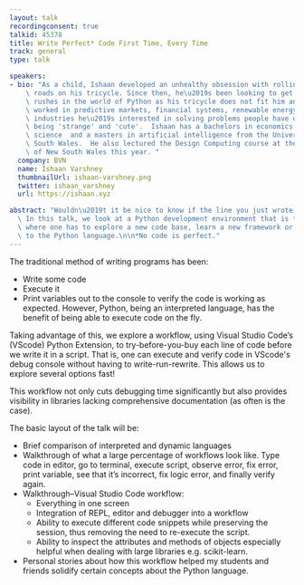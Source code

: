 ```yaml
---
layout: talk
recordingconsent: true
talkid: 45378
title: Write Perfect* Code First Time, Every Time
track: general
type: talk

speakers:
- bio: "As a child, Ishaan developed an unhealthy obsession with rolling down steep\
    \ roads on his tricycle. Since then, he\u2019s been looking to get adrenaline\
    \ rushes in the world of Python as his tricycle does not fit him anymore. Having\
    \ worked in predictive markets, financial systems, renewable energy and the construction\
    \ industries he\u2019s interested in solving problems people have described as\
    \ being 'strange' and 'cute'.  Ishaan has a bachelors in economics and computer\
    \ science  and a masters in artificial intelligence from the University of New\
    \ South Wales.  He also lectured the Design Computing course at the University\
    \ of New South Wales this year. "
  company: BVN
  name: Ishaan Varshney
  thumbnailUrl: ishaan-varshney.png
  twitter: ishaan_varshney
  url: https://ishaan.xyz

abstract: "Wouldn\u2019t it be nice to know if the line you just wrote actually works?\
  \ In this talk, we look at a Python development environment that is tuned for situations\
  \ where one has to explore a new code base, learn a new framework or is a new-comer\
  \ to the Python language.\n\n*No code is perfect."
---
```

The traditional method of writing programs has been:
- Write some code
- Execute it
- Print variables out to the console to verify the code is working as expected.
However, Python, being an interpreted language, has the benefit of being able to execute code on the fly. 

Taking advantage of this, we explore a workflow, using Visual Studio Code’s (VScode) Python Extension, to try-before-you-buy each line of code before we write it in a script. That is, one can execute and verify code in VScode's debug console without having to write-run-rewrite. This allows us to explore several options fast! 

This workflow not only cuts debugging time significantly but also provides visibility in libraries lacking comprehensive documentation (as often is the case).

The basic layout of the talk will be:
- Brief comparison of interpreted and dynamic languages
- Walkthrough of what a large percentage of workflows look like. Type code in editor, go to terminal, execute script, observe error, fix error, print variable, see that it’s incorrect, fix logic error, and finally verify again.
- Walkthrough–Visual Studio Code workflow:
    - Everything in one screen 
    - Integration of REPL, editor and debugger into a workflow
    - Ability to execute different code snippets while preserving the session, thus removing the need to re-execute the script.
    - Ability to inspect the attributes and methods of objects especially helpful when dealing with large libraries e.g. scikit-learn.
- Personal stories about how this workflow helped my students and friends solidify certain concepts about the Python language.




